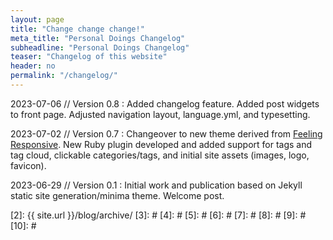 ```yaml
---
layout: page
title: "Change change change!"
meta_title: "Personal Doings Changelog"
subheadline: "Personal Doings Changelog"
teaser: "Changelog of this website"
header: no
permalink: "/changelog/"
---
```

2023-07-06 // Version 0.8
:   Added changelog feature. Added post widgets to front page. Adjusted navigation layout, language.yml, and typesetting.

2023-07-02 // Version 0.7
:   Changeover to new theme derived from [Feeling Responsive][1]. New Ruby plugin developed and added support for tags and tag cloud, clickable categories/tags, and initial site assets (images, logo, favicon).

2023-06-29 // Version 0.1
:   Initial work and publication based on Jekyll static site generation/minima theme. Welcome post.


<!-- 2015-03-25  // Video
:   Made a new [video tutorial](https://www.youtube.com/embed/rLS-BEvlEyY)

<div class="flex-video"><iframe width="1280" height="720" src="https://www.youtube.com/embed/rLS-BEvlEyY" frameborder="0" allowfullscreen></iframe></div>/.flex-video -->



 [1]: https://phlow.github.io/
 [2]: {{ site.url }}/blog/archive/
 [3]: #
 [4]: #
 [5]: #
 [6]: #
 [7]: #
 [8]: #
 [9]: #
 [10]: #